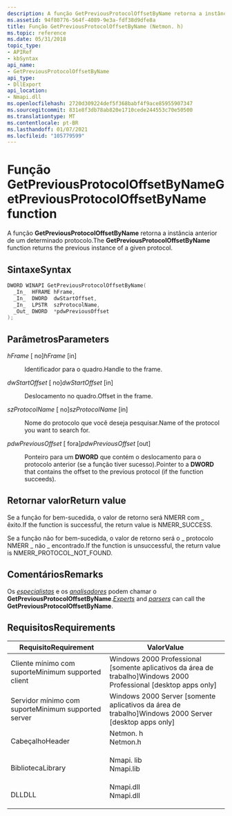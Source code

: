 ```yaml
---
description: A função GetPreviousProtocolOffsetByName retorna a instância anterior de um determinado protocolo.
ms.assetid: 94f80776-564f-4089-9e3a-fdf38d9dfe8a
title: Função GetPreviousProtocolOffsetByName (Netmon. h)
ms.topic: reference
ms.date: 05/31/2018
topic_type:
- APIRef
- kbSyntax
api_name:
- GetPreviousProtocolOffsetByName
api_type:
- DllExport
api_location:
- Nmapi.dll
ms.openlocfilehash: 2720d309224def5f368babf4f9ace85955907347
ms.sourcegitcommit: 831e8f3db78ab820e1710cede244553c70e50500
ms.translationtype: MT
ms.contentlocale: pt-BR
ms.lasthandoff: 01/07/2021
ms.locfileid: "105779599"
---
```

# <a name="getpreviousprotocoloffsetbyname-function"></a><span data-ttu-id="2ce1f-103">Função GetPreviousProtocolOffsetByName</span><span class="sxs-lookup"><span data-stu-id="2ce1f-103">GetPreviousProtocolOffsetByName function</span></span>

<span data-ttu-id="2ce1f-104">A função **GetPreviousProtocolOffsetByName** retorna a instância anterior de um determinado protocolo.</span><span class="sxs-lookup"><span data-stu-id="2ce1f-104">The **GetPreviousProtocolOffsetByName** function returns the previous instance of a given protocol.</span></span>

## <a name="syntax"></a><span data-ttu-id="2ce1f-105">Sintaxe</span><span class="sxs-lookup"><span data-stu-id="2ce1f-105">Syntax</span></span>


```C++
DWORD WINAPI GetPreviousProtocolOffsetByName(
  _In_  HFRAME hFrame,
  _In_  DWORD  dwStartOffset,
  _In_  LPSTR  szProtocolName,
  _Out_ DWORD  *pdwPreviousOffset
);
```



## <a name="parameters"></a><span data-ttu-id="2ce1f-106">Parâmetros</span><span class="sxs-lookup"><span data-stu-id="2ce1f-106">Parameters</span></span>

<dl> <dt>

<span data-ttu-id="2ce1f-107">*hFrame* \[ no\]</span><span class="sxs-lookup"><span data-stu-id="2ce1f-107">*hFrame* \[in\]</span></span>
</dt> <dd>

<span data-ttu-id="2ce1f-108">Identificador para o quadro.</span><span class="sxs-lookup"><span data-stu-id="2ce1f-108">Handle to the frame.</span></span>

</dd> <dt>

<span data-ttu-id="2ce1f-109">*dwStartOffset* \[ no\]</span><span class="sxs-lookup"><span data-stu-id="2ce1f-109">*dwStartOffset* \[in\]</span></span>
</dt> <dd>

<span data-ttu-id="2ce1f-110">Deslocamento no quadro.</span><span class="sxs-lookup"><span data-stu-id="2ce1f-110">Offset in the frame.</span></span>

</dd> <dt>

<span data-ttu-id="2ce1f-111">*szProtocolName* \[ no\]</span><span class="sxs-lookup"><span data-stu-id="2ce1f-111">*szProtocolName* \[in\]</span></span>
</dt> <dd>

<span data-ttu-id="2ce1f-112">Nome do protocolo que você deseja pesquisar.</span><span class="sxs-lookup"><span data-stu-id="2ce1f-112">Name of the protocol you want to search for.</span></span>

</dd> <dt>

<span data-ttu-id="2ce1f-113">*pdwPreviousOffset* \[ fora\]</span><span class="sxs-lookup"><span data-stu-id="2ce1f-113">*pdwPreviousOffset* \[out\]</span></span>
</dt> <dd>

<span data-ttu-id="2ce1f-114">Ponteiro para um **DWORD** que contém o deslocamento para o protocolo anterior (se a função tiver sucesso).</span><span class="sxs-lookup"><span data-stu-id="2ce1f-114">Pointer to a **DWORD** that contains the offset to the previous protocol (if the function succeeds).</span></span>

</dd> </dl>

## <a name="return-value"></a><span data-ttu-id="2ce1f-115">Retornar valor</span><span class="sxs-lookup"><span data-stu-id="2ce1f-115">Return value</span></span>

<span data-ttu-id="2ce1f-116">Se a função for bem-sucedida, o valor de retorno será NMERR com \_ êxito.</span><span class="sxs-lookup"><span data-stu-id="2ce1f-116">If the function is successful, the return value is NMERR\_SUCCESS.</span></span>

<span data-ttu-id="2ce1f-117">Se a função não for bem-sucedida, o valor de retorno será o \_ protocolo NMERR \_ não \_ encontrado.</span><span class="sxs-lookup"><span data-stu-id="2ce1f-117">If the function is unsuccessful, the return value is NMERR\_PROTOCOL\_NOT\_FOUND.</span></span>

## <a name="remarks"></a><span data-ttu-id="2ce1f-118">Comentários</span><span class="sxs-lookup"><span data-stu-id="2ce1f-118">Remarks</span></span>

<span data-ttu-id="2ce1f-119">Os [*especialistas*](e.md) e os [*analisadores*](p.md) podem chamar o **GetPreviousProtocolOffsetByName**.</span><span class="sxs-lookup"><span data-stu-id="2ce1f-119">[*Experts*](e.md) and [*parsers*](p.md) can call the **GetPreviousProtocolOffsetByName**.</span></span>

## <a name="requirements"></a><span data-ttu-id="2ce1f-120">Requisitos</span><span class="sxs-lookup"><span data-stu-id="2ce1f-120">Requirements</span></span>



| <span data-ttu-id="2ce1f-121">Requisito</span><span class="sxs-lookup"><span data-stu-id="2ce1f-121">Requirement</span></span> | <span data-ttu-id="2ce1f-122">Valor</span><span class="sxs-lookup"><span data-stu-id="2ce1f-122">Value</span></span> |
|-------------------------------------|--------------------------------------------------------------------------------------|
| <span data-ttu-id="2ce1f-123">Cliente mínimo com suporte</span><span class="sxs-lookup"><span data-stu-id="2ce1f-123">Minimum supported client</span></span><br/> | <span data-ttu-id="2ce1f-124">Windows 2000 Professional \[somente aplicativos da área de trabalho\]</span><span class="sxs-lookup"><span data-stu-id="2ce1f-124">Windows 2000 Professional \[desktop apps only\]</span></span><br/>                           |
| <span data-ttu-id="2ce1f-125">Servidor mínimo com suporte</span><span class="sxs-lookup"><span data-stu-id="2ce1f-125">Minimum supported server</span></span><br/> | <span data-ttu-id="2ce1f-126">Windows 2000 Server \[somente aplicativos da área de trabalho\]</span><span class="sxs-lookup"><span data-stu-id="2ce1f-126">Windows 2000 Server \[desktop apps only\]</span></span><br/>                                 |
| <span data-ttu-id="2ce1f-127">Cabeçalho</span><span class="sxs-lookup"><span data-stu-id="2ce1f-127">Header</span></span><br/>                   | <dl> <span data-ttu-id="2ce1f-128"><dt>Netmon. h</dt></span><span class="sxs-lookup"><span data-stu-id="2ce1f-128"><dt>Netmon.h</dt></span></span> </dl>  |
| <span data-ttu-id="2ce1f-129">Biblioteca</span><span class="sxs-lookup"><span data-stu-id="2ce1f-129">Library</span></span><br/>                  | <dl> <span data-ttu-id="2ce1f-130"><dt>Nmapi. lib</dt></span><span class="sxs-lookup"><span data-stu-id="2ce1f-130"><dt>Nmapi.lib</dt></span></span> </dl> |
| <span data-ttu-id="2ce1f-131">DLL</span><span class="sxs-lookup"><span data-stu-id="2ce1f-131">DLL</span></span><br/>                      | <dl> <span data-ttu-id="2ce1f-132"><dt>Nmapi.dll</dt></span><span class="sxs-lookup"><span data-stu-id="2ce1f-132"><dt>Nmapi.dll</dt></span></span> </dl> |



 

 




